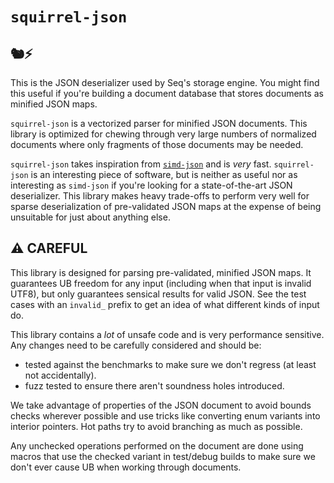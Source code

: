# `squirrel-json`

## 🐿⚡

This is the JSON deserializer used by Seq's storage engine. You might find this useful if you're
building a document database that stores documents as minified JSON maps.

`squirrel-json` is a vectorized parser for minified JSON documents. This library is optimized for chewing through
very large numbers of normalized documents where only fragments of those documents may be needed.

`squirrel-json` takes inspiration from [`simd-json`](https://github.com/simd-lite/simd-json) and is _very_ fast.
`squirrel-json` is an interesting piece of software, but is neither as useful nor as interesting as
`simd-json` if you're looking for a state-of-the-art JSON deserializer. This library makes heavy trade-offs
to perform very well for sparse deserialization of pre-validated JSON maps at the expense of being
unsuitable for just about anything else.

## ⚠️ CAREFUL

This library is designed for parsing pre-validated, minified JSON maps. It guarantees UB freedom
for any input (including when that input is invalid UTF8), but only guarantees sensical results
for valid JSON. See the test cases with an `invalid_` prefix to get an idea of what different
kinds of input do.

This library contains a _lot_ of unsafe code and is very performance sensitive. Any changes
need to be carefully considered and should be:

- tested against the benchmarks to make sure we don't regress (at least not accidentally).
- fuzz tested to ensure there aren't soundness holes introduced.

We take advantage of properties of the JSON document to avoid bounds checks wherever possible
and use tricks like converting enum variants into interior pointers. Hot paths try to avoid
branching as much as possible.

Any unchecked operations performed on the document are done using macros that use the checked
variant in test/debug builds to make sure we don't ever cause UB when working through documents.
